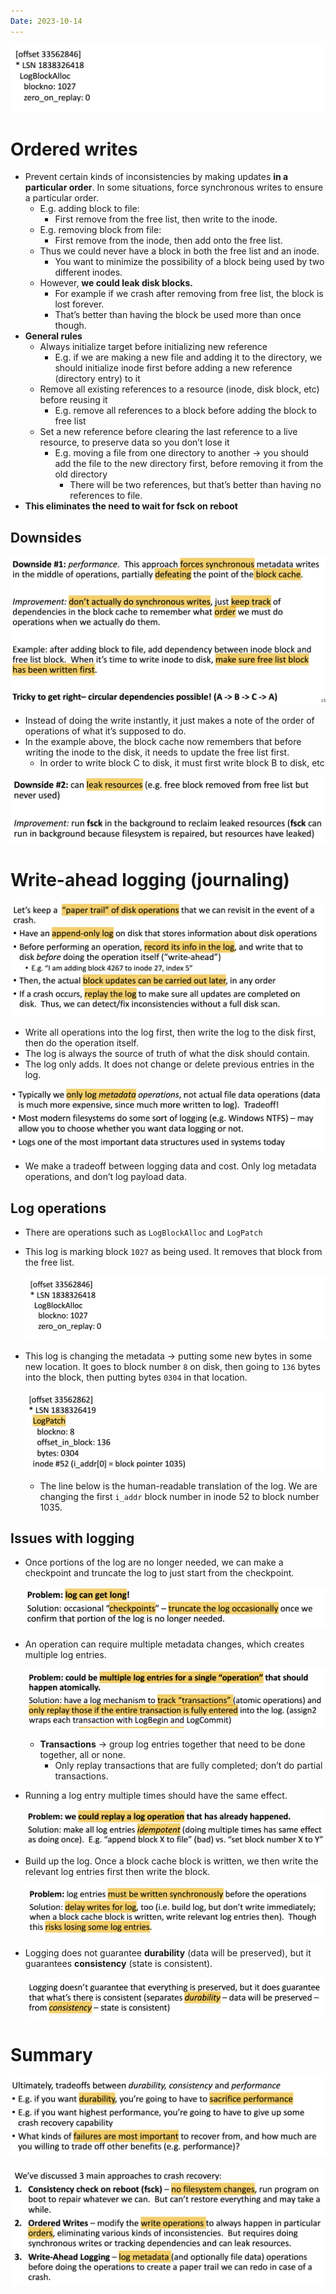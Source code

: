 ```yaml
---
Date: 2023-10-14
---
```

![Untitled 145.png](attachments/Untitled%20145.png)

# Ordered writes

- Prevent certain kinds of inconsistencies by making updates **in a particular order**. In some situations, force synchronous writes to ensure a particular order.
    - E.g. adding block to file:
        - First remove from the free list, then write to the inode.
    - E.g. removing block from file:
        - First remove from the inode, then add onto the free list.
    - Thus we could never have a block in both the free list and an inode.
        - You want to minimize the possibility of a block being used by two different inodes.
    - However, **we could leak disk blocks.**
        - For example if we crash after removing from free list, the block is lost forever.
        - That’s better than having the block be used more than once though.
- **General rules**
    - Always initialize target before initializing new reference
        - E.g. if we are making a new file and adding it to the directory, we should initialize inode first before adding a new reference (directory entry) to it
    - Remove all existing references to a resource (inode, disk block, etc) before reusing it
        - E.g. remove all references to a block before adding the block to free list
    - Set a new reference before clearing the last reference to a live resource, to preserve data so you don’t lose it
        - E.g. moving a file from one directory to another → you should add the file to the new directory first, before removing it from the old directory
            - There will be two references, but that’s better than having no references to file.
- **This eliminates the need to wait for fsck on reboot**

## Downsides

![Untitled 1 108.png](attachments/Untitled%201%20108.png)

- Instead of doing the write instantly, it just makes a note of the order of operations of what it’s supposed to do.
- In the example above, the block cache now remembers that before writing the inode to the disk, it needs to update the free list first.
    - In order to write block C to disk, it must first write block B to disk, etc

![Untitled 2 108.png](attachments/Untitled%202%20108.png)

# Write-ahead logging (journaling)

![Untitled 3 107.png](attachments/Untitled%203%20107.png)

- Write all operations into the log first, then write the log to the disk first, then do the operation itself.
- The log is always the source of truth of what the disk should contain.
- The log only adds. It does not change or delete previous entries in the log.

![Untitled 4 103.png](attachments/Untitled%204%20103.png)

- We make a tradeoff between logging data and cost. Only log metadata operations, and don’t log payload data.

## Log operations

- There are operations such as `LogBlockAlloc` and `LogPatch`
- This log is marking block `1027` as being used. It removes that block from the free list.
    
    ![Untitled 5 103.png](attachments/Untitled%205%20103.png)
    
- This log is changing the metadata → putting some new bytes in some new location. It goes to block number `8` on disk, then going to `136` bytes into the block, then putting bytes `0304` in that location.
    
    ![Untitled 6 102.png](attachments/Untitled%206%20102.png)
    
    - The line below is the human-readable translation of the log. We are changing the first `i_addr` block number in inode 52 to block number 1035.

## Issues with logging

- Once portions of the log are no longer needed, we can make a checkpoint and truncate the log to just start from the checkpoint.
    
    ![Untitled 7 99.png](attachments/Untitled%207%2099.png)
    
- An operation can require multiple metadata changes, which creates multiple log entries.
    
    ![Untitled 8 92.png](attachments/Untitled%208%2092.png)
    
    - **Transactions** → group log entries together that need to be done together, all or none.
        - Only replay transactions that are fully completed; don’t do partial transactions.
- Running a log entry multiple times should have the same effect.
    
    ![Untitled 9 88.png](attachments/Untitled%209%2088.png)
    
- Build up the log. Once a block cache block is written, we then write the relevant log entries first then write the block.
    
    ![Untitled 10 83.png](attachments/Untitled%2010%2083.png)
    
- Logging does not guarantee **durability** (data will be preserved), but it guarantees **consistency** (state is consistent).
    
    ![Untitled 11 81.png](attachments/Untitled%2011%2081.png)
    

# Summary

![Untitled 12 78.png](attachments/Untitled%2012%2078.png)

![Untitled 13 73.png](attachments/Untitled%2013%2073.png)